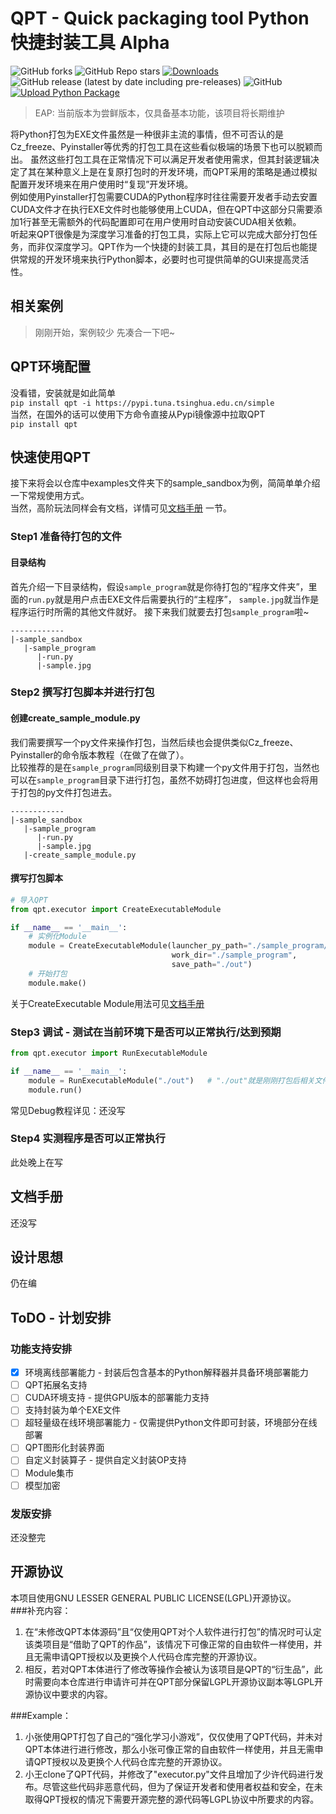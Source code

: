 # QPT - Quick packaging tool Python快捷封装工具 Alpha
![GitHub forks](https://img.shields.io/github/forks/GT-ZhangAcer/QPT)
![GitHub Repo stars](https://img.shields.io/github/stars/GT-ZhangAcer/QPT)
[![Downloads](https://static.pepy.tech/personalized-badge/qpt?period=total&units=international_system&left_color=grey&right_color=orange&left_text=Pypi%20User)](https://pepy.tech/project/qpt)
![GitHub release (latest by date including pre-releases)](https://img.shields.io/github/v/release/GT-ZhangAcer/QPT?include_prereleases)
![GitHub](https://img.shields.io/github/license/GT-ZhangAcer/QPT)
[![Upload Python Package](https://github.com/GT-ZhangAcer/RIFLE_Module/actions/workflows/python-publish.yml/badge.svg)](https://github.com/GT-ZhangAcer/RIFLE_Module/actions/workflows/python-publish.yml)
> EAP: 当前版本为尝鲜版本，仅具备基本功能，该项目将长期维护

将Python打包为EXE文件虽然是一种很非主流的事情，但不可否认的是Cz_freeze、Pyinstaller等优秀的打包工具在这些看似极端的场景下也可以脱颖而出。
虽然这些打包工具在正常情况下可以满足开发者使用需求，但其封装逻辑决定了其在某种意义上是在复原打包时的开发环境，而QPT采用的策略是通过模拟配置开发环境来在用户使用时“复现”开发环境。  
例如使用Pyinstaller打包需要CUDA的Python程序时往往需要开发者手动去安置CUDA文件才在执行EXE文件时也能够使用上CUDA，但在QPT中这部分只需要添加1行甚至无需额外的代码配置即可在用户使用时自动安装CUDA相关依赖。    
听起来QPT很像是为深度学习准备的打包工具，实际上它可以完成大部分打包任务，而非仅深度学习。QPT作为一个快捷的封装工具，其目的是在打包后也能提供常规的开发环境来执行Python脚本，必要时也可提供简单的GUI来提高灵活性。

## 相关案例
> 刚刚开始，案例较少 先凑合一下吧~

## QPT环境配置
没看错，安装就是如此简单  
`pip install qpt -i https://pypi.tuna.tsinghua.edu.cn/simple`  
当然，在国外的话可以使用下方命令直接从Pypi镜像源中拉取QPT  
`pip install qpt` 

## 快速使用QPT
接下来将会以仓库中examples文件夹下的sample_sandbox为例，简简单单介绍一下常规使用方式。  
当然，高阶玩法同样会有文档，详情可见[文档手册](https://github.com/GT-ZhangAcer/QPT#%E6%96%87%E6%A1%A3%E6%89%8B%E5%86%8C) 一节。
### Step1 准备待打包的文件
#### 目录结构
首先介绍一下目录结构，假设`sample_program`就是你待打包的“程序文件夹”，里面的`run.py`就是用户点击EXE文件后需要执行的“主程序”，
`sample.jpg`就当作是程序运行时所需的其他文件就好。
接下来我们就要去打包`sample_program`啦~

```
------------
|-sample_sandbox
   |-sample_program
      |-run.py
      |-sample.jpg
```

### Step2 撰写打包脚本并进行打包
#### 创建create_sample_module.py
我们需要撰写一个py文件来操作打包，当然后续也会提供类似Cz_freeze、Pyinstaller的命令版本教程（在做了在做了）。  
比较推荐的是在`sample_program`同级别目录下构建一个py文件用于打包，当然也可以在`sample_program`目录下进行打包，虽然不妨碍打包进度，但这样也会将用于打包的py文件打包进去。  
```
------------
|-sample_sandbox
   |-sample_program
      |-run.py
      |-sample.jpg
   |-create_sample_module.py
```
#### 撰写打包脚本
```python
# 导入QPT
from qpt.executor import CreateExecutableModule

if __name__ == '__main__':
    # 实例化Module
    module = CreateExecutableModule(launcher_py_path="./sample_program/run.py", # 用户启动EXE文件后，QPT要执行的py文件
                                    work_dir="./sample_program",                # 待打包的目录，并且该目录下需要有↑上方提到的py文件
                                    save_path="./out")                          # 打包后相关文件的输出目录
    # 开始打包
    module.make()
```
关于CreateExecutable Module用法可见[文档手册](https://github.com/GT-ZhangAcer/QPT#%E6%96%87%E6%A1%A3%E6%89%8B%E5%86%8C)
### Step3 调试 - 测试在当前环境下是否可以正常执行/达到预期
```python
from qpt.executor import RunExecutableModule

if __name__ == '__main__':
    module = RunExecutableModule("./out")   # "./out"就是刚刚打包后相关文件的输出目录
    module.run()
```
常见Debug教程详见：还没写

### Step4 实测程序是否可以正常执行
此处晚上在写
## 文档手册
还没写
## 设计思想  
仍在编

## ToDO - 计划安排

### 功能支持安排
- [x] 环境离线部署能力 - 封装后包含基本的Python解释器并具备环境部署能力
- [ ] QPT拓展名支持
- [ ] CUDA环境支持 - 提供GPU版本的部署能力支持
- [ ] 支持封装为单个EXE文件
- [ ] 超轻量级在线环境部署能力 - 仅需提供Python文件即可封装，环境部分在线部署
- [ ] QPT图形化封装界面
- [ ] 自定义封装算子 - 提供自定义封装OP支持
- [ ] Module集市
- [ ] 模型加密

### 发版安排
还没整完

## 开源协议
本项目使用GNU LESSER GENERAL PUBLIC LICENSE(LGPL)开源协议。  
###补充内容：
1. 在“未修改QPT本体源码”且“仅使用QPT对个人软件进行打包”的情况时可认定该类项目是“借助了QPT的作品”，该情况下可像正常的自由软件一样使用，并且无需申请QPT授权以及更换个人代码仓库完整的开源协议。  
2. 相反，若对QPT本体进行了修改等操作会被认为该项目是QPT的“衍生品”，此时需要向本仓库进行申请许可并在QPT部分保留LGPL开源协议副本等LGPL开源协议中要求的内容。

###Example：
1. 小张使用QPT打包了自己的“强化学习小游戏”，仅仅使用了QPT代码，并未对QPT本体进行进行修改，那么小张可像正常的自由软件一样使用，并且无需申请QPT授权以及更换个人代码仓库完整的开源协议。   
2. 小王clone了QPT代码，并修改了"executor.py"文件且增加了少许代码进行发布。尽管这些代码非恶意代码，但为了保证开发者和使用者权益和安全，在未取得QPT授权的情况下需要开源完整的源代码等LGPL协议中所要求的内容。